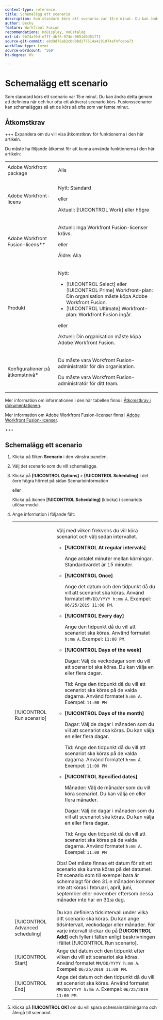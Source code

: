 ```yaml
---
content-type: reference
title: Schemalägg ett scenario
description: Som standard körs ett scenario var 15:e minut. Du kan ändra detta genom att definiera när och hur ofta ett aktiverat scenario körs. Fusionsscenarier kan schemaläggas så att de körs så ofta som var femte minut.
author: Becky
feature: Workfront Fusion
recommendations: noDisplay, noCatalog
exl-id: 9b74af0d-e7ff-4bf5-974e-0651d0d51f71
source-git-commit: e0d9d76ab2cbd8bd277514a4291974af4fceba73
workflow-type: tm+mt
source-wordcount: '569'
ht-degree: 0%

---
```


# Schemalägg ett scenario

Som standard körs ett scenario var 15:e minut. Du kan ändra detta genom att definiera när och hur ofta ett aktiverat scenario körs. Fusionsscenarier kan schemaläggas så att de körs så ofta som var femte minut.

## Åtkomstkrav

+++ Expandera om du vill visa åtkomstkrav för funktionerna i den här artikeln.

Du måste ha följande åtkomst för att kunna använda funktionerna i den här artikeln:

<table style="table-layout:auto">
 <col> 
 <col> 
 <tbody> 
  <tr> 
   <td role="rowheader">Adobe Workfront package</td> 
   <td> <p>Alla</p> </td> 
  </tr> 
  <tr data-mc-conditions=""> 
   <td role="rowheader">Adobe Workfront-licens</td> 
   <td> <p>Nytt: Standard</p><p>eller</p><p>Aktuell: [!UICONTROL Work] eller högre</p> </td> 
  </tr> 
  <tr> 
   <td role="rowheader">Adobe Workfront Fusion-licens**</td> 
   <td>
   <p>Aktuell: Inga Workfront Fusion-licenser krävs.</p>
   <p>eller</p>
   <p>Äldre: Alla </p>
   </td> 
  </tr> 
  <tr> 
   <td role="rowheader">Produkt</td> 
   <td>
   <p>Nytt:</p> <ul><li>[!UICONTROL Select] eller [!UICONTROL Prime] Workfront-plan: Din organisation måste köpa Adobe Workfront Fusion.</li><li>[!UICONTROL Ultimate] Workfront-plan: Workfront Fusion ingår.</li></ul>
   <p>eller</p>
   <p>Aktuell: Din organisation måste köpa Adobe Workfront Fusion.</p>
   </td> 
  </tr>
  <tr data-mc-conditions=""> 
   <td role="rowheader">Konfigurationer på åtkomstnivå*</td> 
   <td> 
     <p>Du måste vara Workfront Fusion-administratör för din organisation.</p>
     <p>Du måste vara Workfront Fusion-administratör för ditt team.</p>
   </td> 
  </tr> 
   </td> 
  </tr> 
 </tbody> 
</table>

Mer information om informationen i den här tabellen finns i [Åtkomstkrav i dokumentationen](/help/workfront-fusion/references/licenses-and-roles/access-level-requirements-in-documentation.md).

Mer information om Adobe Workfront Fusion-licenser finns i [Adobe Workfront Fusion-licenser](/help/workfront-fusion/set-up-and-manage-workfront-fusion/licensing-operations-overview/license-automation-vs-integration.md).

+++

## Schemalägg ett scenario

1. Klicka på fliken **Scenario** i den vänstra panelen.
1. Välj det scenario som du vill schemalägga.
1. Klicka på **[!UICONTROL Options]** > **[!UICONTROL Scheduling]** i det övre högra hörnet på sidan Scenarioinformation

   eller

   Klicka på ikonen **[!UICONTROL Scheduling]** (klocka) i scenariots utlösarmodul.

1. Ange information i följande fält:

   <table style="table-layout:auto">   
    <col> 
    <col> 
    <tbody> 
     <tr> 
      <td role="rowheader">[!UICONTROL Run scenario]</td> 
      <td> <p>Välj med vilken frekvens du vill köra scenariot och välj sedan intervallet.</p> 
       <ul> 
        <li> <p><strong>[!UICONTROL At regular intervals]</strong> </p> <p>Ange antalet minuter mellan körningar. Standardvärdet är 15 minuter.</p> </li> 
        <li> <p><strong>[!UICONTROL Once]</strong> </p> <p>Ange det datum och den tidpunkt då du vill att scenariot ska köras. Använd formatet <code>MM/DD/YYYY h:mm A</code>. Exempel: <code>06/25/2019 11:00 PM</code>.</p> </li> 
        <li> <p><strong>[!UICONTROL Every day]</strong> </p> <p>Ange den tidpunkt då du vill att scenariot ska köras. Använd formatet <code>h:mm A</code>. Exempel: <code>11:00 PM</code>.</p> </li> 
        <li> <p><strong>[!UICONTROL Days of the week]</strong> </p> <p>Dagar: Välj de veckodagar som du vill att scenariot ska köras. Du kan välja en eller flera dagar.</p> <p>Tid: Ange den tidpunkt då du vill att scenariot ska köras på de valda dagarna. Använd formatet <code>h:mm A</code>. Exempel: <code>11:00 PM</code></p> </li> 
        <li> <p><strong>[!UICONTROL Days of the month]</strong> </p> <p>Dagar: Välj de dagar i månaden som du vill att scenariot ska köras. Du kan välja en eller flera dagar.</p> <p>Tid: Ange den tidpunkt då du vill att scenariot ska köras på de valda dagarna. Använd formatet <code>h:mm A</code>. Exempel: <code>11:00 PM</code></p> </li> 
        <li> <p><strong>[!UICONTROL Specified dates]</strong> </p> <p>Månader: Välj de månader som du vill köra scenariot. Du kan välja en eller flera månader.</p> <p>Dagar: Välj de dagar i månaden som du vill att scenariot ska köras. Du kan välja en eller flera dagar.</p> <p>Tid: Ange den tidpunkt då du vill att scenariot ska köras på de valda dagarna. Använd formatet <code>h:mm A</code>. Exempel: <code>11:00 PM</code></p> </li> 
       </ul> <p>Obs! Det måste finnas ett datum för att ett scenario ska kunna köras på det datumet. Ett scenario som till exempel bara är schemalagt för den 31:e månaden kommer inte att köras i februari, april, juni, september eller november eftersom dessa månader inte har en 31:a dag.</p> </td> 
     </tr> 
     <tr> 
      <td role="rowheader">[!UICONTROL Advanced scheduling]</td> 
      <td>Du kan definiera tidsintervall under vilka ditt scenario ska köras. Du kan ange tidsintervall, veckodagar eller månader. För varje intervall klickar du på <strong>[!UICONTROL Add]</strong> och fyller i fälten enligt beskrivningen i fältet [!UICONTROL Run scenario].</td> 
     </tr> 
     <tr> 
      <td role="rowheader">[!UICONTROL Start]</td> 
      <td>Ange det datum och den tidpunkt efter vilken du vill att scenariot ska köras. Använd formatet <code>MM/DD/YYYY h:mm A</code>. Exempel: <code>06/25/2019 11:00 PM</code>.</td> 
     </tr> 
     <tr> 
      <td role="rowheader">[!UICONTROL End]</td> 
      <td>Ange det datum och den tidpunkt då du vill att scenariot ska köras. Använd formatet <code>MM/DD/YYYY h:mm A</code>. Exempel: <code>06/25/2019 11:00 PM</code>.</td> 
     </tr> 
    </tbody> 
   </table>

1. Klicka på **[!UICONTROL OK]** om du vill spara schemainställningarna och återgå till scenariot.
